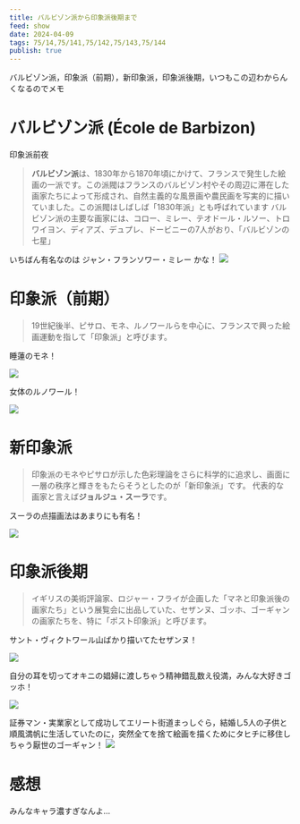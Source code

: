 ```yaml
---
title: バルビゾン派から印象派後期まで
feed: show
date: 2024-04-09
tags: 75/14,75/141,75/142,75/143,75/144
publish: true
---
```

バルビゾン派，印象派（前期），新印象派，印象派後期，いつもこの辺わからんくなるのでメモ

# バルビゾン派 (École de Barbizon)
印象派前夜

> **バルビゾン派**は、1830年から1870年頃にかけて、フランスで発生した絵画の一派です。この派閥はフランスのバルビゾン村やその周辺に滞在した画家たちによって形成され、自然主義的な風景画や農民画を写実的に描いていました。この派閥はしばしば「1830年派」とも呼ばれています
バルビゾン派の主要な画家には、コロー、ミレー、テオドール・ルソー、トロワイヨン、ディアズ、デュプレ、ドービニーの7人がおり、「バルビゾンの七星」

いちばん有名なのは ジャン・フランソワー・ミレー かな！
![](https://upload.wikimedia.org/wikipedia/commons/thumb/1/1f/Jean-Fran%C3%A7ois_Millet_-_Gleaners_-_Google_Art_Project_2.jpg/2560px-Jean-Fran%C3%A7ois_Millet_-_Gleaners_-_Google_Art_Project_2.jpg)

# 印象派（前期）

> 19世紀後半、ピサロ、モネ、ルノワールらを中心に、フランスで興った絵画運動を指して「印象派」と呼びます。

睡蓮のモネ！

![](https://upload.wikimedia.org/wikipedia/commons/thumb/a/aa/Claude_Monet_-_Water_Lilies_-_1906%2C_Ryerson.jpg/1920px-Claude_Monet_-_Water_Lilies_-_1906%2C_Ryerson.jpg)

 女体のルノワール！

![](https://upload.wikimedia.org/wikipedia/commons/e/ef/Mlle_Irene_Cahen_d%27Anvers.jpg)

# 新印象派

> 印象派のモネやピサロが示した色彩理論をさらに科学的に追求し、画面に一層の秩序と輝きをもたらそうとしたのが「新印象派」です。
> 代表的な画家と言えば**ジョルジュ・スーラ**です。

スーラの点描画法はあまりにも有名！

![](https://tadao-sakamoto.com/wp-content/uploads/2020/11/%E3%82%B9%E3%83%BC%E3%83%A9_edited.jpg)


# 印象派後期

> イギリスの美術評論家、ロジャー・フライが企画した「マネと印象派後の画家たち」という展覧会に出品していた、セザンヌ、ゴッホ、ゴーギャンの画家たちを、特に「ポスト印象派」と呼びます。

サント・ヴィクトワール山ばかり描いてたセザンヌ！

![](https://upload.wikimedia.org/wikipedia/commons/thumb/d/df/Paul_C%C3%A9zanne%2C_Mont_Sainte-Victoire.jpg/2560px-Paul_C%C3%A9zanne%2C_Mont_Sainte-Victoire.jpg)

自分の耳を切ってオキニの娼婦に渡しちゃう精神錯乱数え役満，みんな大好きゴッホ！

![](https://upload.wikimedia.org/wikipedia/commons/f/f0/VanGogh-self-portrait-with_bandaged_ear.jpg)


証券マン・実業家として成功してエリート街道まっしぐら，結婚し5人の子供と順風満帆に生活していたのに，突然全てを捨て絵画を描くためにタヒチに移住しちゃう厭世のゴーギャン！
![](https://upload.wikimedia.org/wikipedia/commons/thumb/7/73/Paul_Gauguin_056.jpg/2560px-Paul_Gauguin_056.jpg)

# 感想

みんなキャラ濃すぎなんよ…
